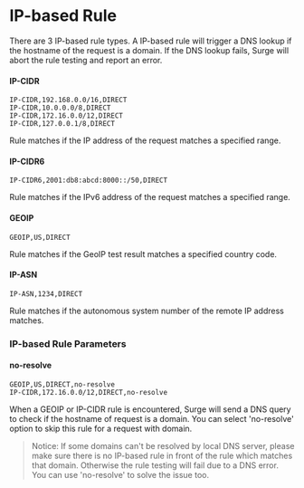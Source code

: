 IP-based Rule
=============

There are 3 IP-based rule types. A IP-based rule will trigger a DNS lookup if the hostname of the request is a domain. If the DNS lookup fails, Surge will abort the rule testing and report an error.

#### IP-CIDR

    IP-CIDR,192.168.0.0/16,DIRECT
    IP-CIDR,10.0.0.0/8,DIRECT
    IP-CIDR,172.16.0.0/12,DIRECT
    IP-CIDR,127.0.0.1/8,DIRECT
    

Rule matches if the IP address of the request matches a specified range.

#### IP-CIDR6

    IP-CIDR6,2001:db8:abcd:8000::/50,DIRECT
    

Rule matches if the IPv6 address of the request matches a specified range.

#### GEOIP

`GEOIP,US,DIRECT`

Rule matches if the GeoIP test result matches a specified country code.

#### IP-ASN

`IP-ASN,1234,DIRECT`

Rule matches if the autonomous system number of the remote IP address matches.

### IP-based Rule Parameters

#### no-resolve

    GEOIP,US,DIRECT,no-resolve
    IP-CIDR,172.16.0.0/12,DIRECT,no-resolve
    

When a GEOIP or IP-CIDR rule is encountered, Surge will send a DNS query to check if the hostname of request is a domain. You can select 'no-resolve' option to skip this rule for a request with domain.

> Notice: If some domains can't be resolved by local DNS server, please make sure there is no IP-based rule in front of the rule which matches that domain. Otherwise the rule testing will fail due to a DNS error. You can use 'no-resolve' to solve the issue too.